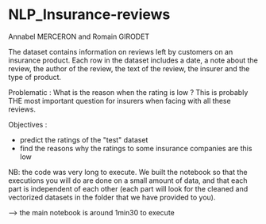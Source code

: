 # NLP_Insurance-reviews

Annabel MERCERON and Romain GIRODET

The dataset contains information on reviews left by customers on an insurance product. Each row in the dataset includes a date, a note about the review, the author of the review, the text of the review, the insurer and the type of product.

Problematic : What is the reason when the rating is low ? This is probably THE most important question for insurers when
facing with all these reviews. 

Objectives :
- predict the ratings of the "test" dataset
- find the reasons why the ratings to some insurance companies are this low

NB: the code was very long to execute. We built the notebook so that the executions you will do are done on a small amount of data, and that each part is independent of each other (each part will look for the cleaned and vectorized datasets in the folder that we have provided to you).

--> the main notebook is around 1min30 to execute

